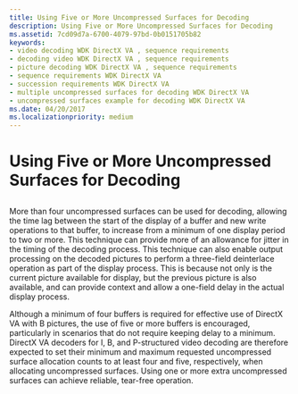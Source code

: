 ```yaml
---
title: Using Five or More Uncompressed Surfaces for Decoding
description: Using Five or More Uncompressed Surfaces for Decoding
ms.assetid: 7cd09d7a-6700-4079-97bd-0b0151705b82
keywords:
- video decoding WDK DirectX VA , sequence requirements
- decoding video WDK DirectX VA , sequence requirements
- picture decoding WDK DirectX VA , sequence requirements
- sequence requirements WDK DirectX VA
- succession requirements WDK DirectX VA
- multiple uncompressed surfaces for decoding WDK DirectX VA
- uncompressed surfaces example for decoding WDK DirectX VA
ms.date: 04/20/2017
ms.localizationpriority: medium
---
```


# Using Five or More Uncompressed Surfaces for Decoding


## <span id="ddk_using_five_or_more_uncompressed_surfaces_for_decoding_gg"></span><span id="DDK_USING_FIVE_OR_MORE_UNCOMPRESSED_SURFACES_FOR_DECODING_GG"></span>


More than four uncompressed surfaces can be used for decoding, allowing the time lag between the start of the display of a buffer and new write operations to that buffer, to increase from a minimum of one display period to two or more. This technique can provide more of an allowance for jitter in the timing of the decoding process. This technique can also enable output processing on the decoded pictures to perform a three-field deinterlace operation as part of the display process. This is because not only is the current picture available for display, but the previous picture is also available, and can provide context and allow a one-field delay in the actual display process.

Although a minimum of four buffers is required for effective use of DirectX VA with B pictures, the use of five or more buffers is encouraged, particularly in scenarios that do not require keeping delay to a minimum. DirectX VA decoders for I, B, and P-structured video decoding are therefore expected to set their minimum and maximum requested uncompressed surface allocation counts to at least four and five, respectively, when allocating uncompressed surfaces. Using one or more extra uncompressed surfaces can achieve reliable, tear-free operation.

 

 





